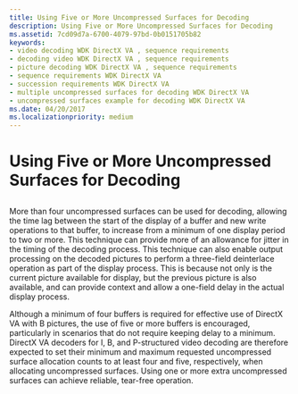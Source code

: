 ```yaml
---
title: Using Five or More Uncompressed Surfaces for Decoding
description: Using Five or More Uncompressed Surfaces for Decoding
ms.assetid: 7cd09d7a-6700-4079-97bd-0b0151705b82
keywords:
- video decoding WDK DirectX VA , sequence requirements
- decoding video WDK DirectX VA , sequence requirements
- picture decoding WDK DirectX VA , sequence requirements
- sequence requirements WDK DirectX VA
- succession requirements WDK DirectX VA
- multiple uncompressed surfaces for decoding WDK DirectX VA
- uncompressed surfaces example for decoding WDK DirectX VA
ms.date: 04/20/2017
ms.localizationpriority: medium
---
```


# Using Five or More Uncompressed Surfaces for Decoding


## <span id="ddk_using_five_or_more_uncompressed_surfaces_for_decoding_gg"></span><span id="DDK_USING_FIVE_OR_MORE_UNCOMPRESSED_SURFACES_FOR_DECODING_GG"></span>


More than four uncompressed surfaces can be used for decoding, allowing the time lag between the start of the display of a buffer and new write operations to that buffer, to increase from a minimum of one display period to two or more. This technique can provide more of an allowance for jitter in the timing of the decoding process. This technique can also enable output processing on the decoded pictures to perform a three-field deinterlace operation as part of the display process. This is because not only is the current picture available for display, but the previous picture is also available, and can provide context and allow a one-field delay in the actual display process.

Although a minimum of four buffers is required for effective use of DirectX VA with B pictures, the use of five or more buffers is encouraged, particularly in scenarios that do not require keeping delay to a minimum. DirectX VA decoders for I, B, and P-structured video decoding are therefore expected to set their minimum and maximum requested uncompressed surface allocation counts to at least four and five, respectively, when allocating uncompressed surfaces. Using one or more extra uncompressed surfaces can achieve reliable, tear-free operation.

 

 





